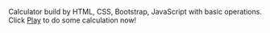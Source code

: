 Calculator build by HTML, CSS, Bootstrap, JavaScript with basic operations.
Click [Play](http://yuhuahe1989.github.io/calculator) to do some calculation now!
